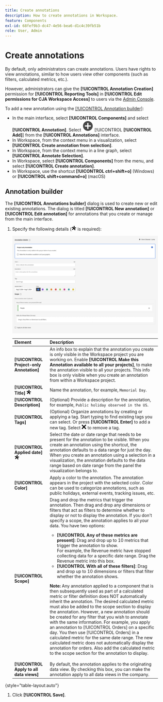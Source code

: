 ```yaml
---
title: Create annotations
description: How to create annotations in Workspace.
feature: Components
exl-id: 68fef9b3-dc47-4e56-bea6-d1c4c39fb51b
role: User, Admin
---
```

# Create annotations

By default, only administrators can create annotations. Users have rights to view annotations, similar to how users view other components (such as filters, calculated metrics, etc.).

However, administrators can give the **[!UICONTROL Annotation Creation]** permission for **[!UICONTROL Reporting Tools]** in **[!UICONTROL Edit permissions for CJA Workspace Access]** to users via the [Admin Console](/help/technotes/access-control.md#customer-journey-analytics-permissions-in-admin-console).

To add a new annotation using the [[!UICONTROL Annotation builder]](#annotation-builder):

* In the main interface, select **[!UICONTROL Components]** and select **[!UICONTROL Annotation]**. Select ![AddCircle](/help/assets/icons/AddCircle.svg) [!UICONTROL **[!UICONTROL Add]**] from the **[!UICONTROL Annotations]** interface. 
* In Workspace, from the context menu in a visualization, select **[!UICONTROL Create annotation from selection]**.
* In Workspace, from the context menu in a line graph, select **[!UICONTROL Annotate Selection]**.
* In Workspace, select **[!UICONTROL Components]** from the menu, and select **[!UICONTROL Create annotation]**. 
* In Workspace, use the shortcut **[!UICONTROL ctrl+shift+o]** (Windows) or **[!UICONTROL shift+command+o]** (macOS)

<!-- Should we really mention API here. If so, we can do it all over the place in the docs...
| **Use the [Customer Journey Analytics Annotations API](https://developer.adobe.com/cja-apis/docs/endpoints/annotations/)** | The Customer Journey Analytics Annotations APIs allow you to create, update, or retrieve annotations programmatically through Adobe Developer. These APIs use the same data and methods that Adobe uses inside the product UI. |
-->


## Annotation builder

The **[!UICONTROL Annotations builder]** dialog is used to create new or edit existing annotations. The dialog is titled **[!UICONTROL New annotation]** or **[!UICONTROL Edit annotation]** for annotations that you create or manage from the main interface.

1. Specify the following details (![Required](/help/assets/icons/Required.svg) is required):

   ![Annotation details window showing fields and options described in the next section.](assets/annotation-builder.png)

   | Element | Description |
   | --- | --- |
   | **[!UICONTROL Project-only Annotation]** | An info box to explain that the annotation you create is only visible in the Workspace project you are working on. Enable **[!UICONTROL Make this Annotation available to all your projects]**, to make the annotation visible to all your projects. This info box is only visible when you create an annotation from within a Workspace project. |
   | **[!UICONTROL Title]** ![Required](/help/assets/icons/Required.svg) | Name the annotation, for example, `Memorial Day`. |
   | **[!UICONTROL Description]** |(Optional) Provide a description for the annotation, for example, `Public holiday observed in the US`. |
   | **[!UICONTROL Tags]**| (Optional) Organize annotations by creating or applying a tag. Start typing to find existing tags you can select. Or press **[!UICONTROL Enter]** to add a new tag. Select ![CrossSize75](/help/assets/icons/CrossSize75.svg) to remove a tag. |
   | **[!UICONTROL Applied date]** ![Required](/help/assets/icons/Required.svg) | Select the date or date range that needs to be present for the annotation to be visible. When you create an annotation using the shortcut, the annotation defaults to a data range for just the day. When you create an annotation using a selection in a visualization, the annotation defaults to the data range based on date range from the panel the visualization belongs to. |
   | **[!UICONTROL Color]** | Apply a color to the annotation. The annotation appears in the project with the selected color. Color can be used to categorize annotations, such as public holidays, external events, tracking issues, etc. |
   | **[!UICONTROL Scope]** | Drag and drop the metrics that trigger the annotation. Then drag and drop any dimensions or filters that act as filters to determine whether to display or not to display the annotation. If you don't specify a scope, the annotation applies to all your data. You have two options:<ul><li>**[!UICONTROL Any of these metrics are present]**: Drag and drop up to 10 metrics that trigger the annotation to show.<br/>For example, the Revenue metric have stopped collecting data for a specific date range. Drag the Revenue metric into this box.</li><li>**[!UICONTROL With all of these filters]**: Drag and drop up to 10 dimensions or filters that filter whether the annotation shows.</li></ul><p><p>**Note:** Any annotation applied to a component that is then subsequently used as part of a calculated metric or filter definition does NOT automatically inherit the annotation. The desired calculated metric must also be added to the scope section to display the annotation. However, a new annotation should be created for any filter that you wish to annotate with the same information. For example, you apply an annotation to [!UICONTROL Orders] on a specific day. You then use [!UICONTROL Orders] in a calculated metric for the same date range. The new calculated metric does not automatically display the annotation for orders. Also add the calculated metric to the scope section for the annotation to display.|
   | **[!UICONTROL Apply to all data views]** | By default, the annotation applies to the originating data view. By checking this box, you can make the annotation apply to all data views in the company. |

{style="table-layout:auto"}
   
1. Click **[!UICONTROL Save]**.
